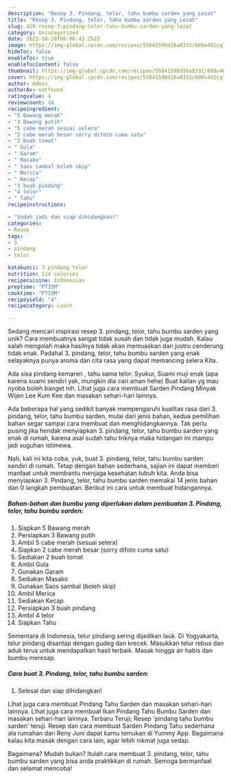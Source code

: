 ```yaml
---
description: "Resep 3. Pindang, telor, tahu bumbu sarden yang Lezat"
title: "Resep 3. Pindang, telor, tahu bumbu sarden yang Lezat"
slug: 420-resep-3-pindang-telor-tahu-bumbu-sarden-yang-lezat
category: Uncategorized
date: 2022-10-28T06:08:43.252Z
image: https://img-global.cpcdn.com/recipes/55841598d16a8331/680x482cq70/3-pindang-telor-tahu-bumbu-sarden-foto-resep-utama.jpg
hideToc: false
enableToc: true
enableTocContent: false
thumbnail: https://img-global.cpcdn.com/recipes/55841598d16a8331/680x482cq70/3-pindang-telor-tahu-bumbu-sarden-foto-resep-utama.jpg
cover: https://img-global.cpcdn.com/recipes/55841598d16a8331/680x482cq70/3-pindang-telor-tahu-bumbu-sarden-foto-resep-utama.jpg
author: Admin
authorAv: notfound
ratingvalue: 4
reviewcount: 18
recipeingredient:
- "5 Bawang merah"
- "3 Bawang putih"
- "5 cabe merah sesuai selera"
- "2 cabe merah besar sorry difoto cuma satu"
- "2 buah tomat"
- " Gula"
- " Garam"
- " Masako"
- " Saos sambal boleh skip"
- " Merica"
- " Kecap"
- "3 buah pindang"
- "4 telor"
- " Tahu"
recipeinstructions:

- "Sudah jadi dan siap dihidangkan!"
categories:
- Resep
tags:
- 3
- pindang
- telor

katakunci: 3 pindang telor 
nutrition: 114 calories
recipecuisine: Indonesian
preptime: "PT35M"
cooktime: "PT33M"
recipeyield: "4"
recipecategory: Lunch

---
```





Sedang mencari inspirasi resep 3. pindang, telor, tahu bumbu sarden yang unik? Cara membuatnya sangat tidak susah dan tidak juga mudah. Kalau salah mengolah maka hasilnya tidak akan memuaskan dan justru cenderung tidak enak. Padahal 3. pindang, telor, tahu bumbu sarden yang enak selayaknya punya aroma dan cita rasa yang dapat memancing selera Kita.





Ada sisa pindang kemaren , tahu sama telor. Syukur, Suami muji enak (apa karena suami sendiri yak, mungkin dia cari aman hehe) Buat kalian yg mau nyoba boleh banget nih. Lihat juga cara membuat Sarden Pindang Minyak Wijen Lee Kum Kee dan masakan sehari-hari lainnya.

Ada beberapa hal yang sedikit banyak mempengaruhi kualitas rasa dari 3. pindang, telor, tahu bumbu sarden, mulai dari jenis bahan, kedua pemilihan bahan segar sampai cara membuat dan menghidangkannya. Tak perlu pusing jika hendak menyiapkan 3. pindang, telor, tahu bumbu sarden yang enak di rumah, karena asal sudah tahu triknya maka hidangan ini mampu jadi suguhan istimewa.






Nah, kali ini kita coba, yuk, buat 3. pindang, telor, tahu bumbu sarden sendiri di rumah. Tetap dengan bahan sederhana, sajian ini dapat memberi manfaat untuk membantu menjaga kesehatan tubuh kita. Anda bisa menyiapkan 3. Pindang, telor, tahu bumbu sarden memakai 14 jenis bahan dan 0 langkah pembuatan. Berikut ini cara untuk membuat hidangannya.

<!--inarticleads1-->

##### Bahan-bahan dan bumbu yang diperlukan dalam pembuatan 3. Pindang, telor, tahu bumbu sarden:

1. Siapkan 5 Bawang merah
1. Persiapkan 3 Bawang putih
1. Ambil 5 cabe merah (sesuai selera)
1. Siapkan 2 cabe merah besar (sorry difoto cuma satu)
1. Sediakan 2 buah tomat
1. Ambil  Gula
1. Gunakan  Garam
1. Sediakan  Masako
1. Gunakan  Saos sambal (boleh skip)
1. Ambil  Merica
1. Sediakan  Kecap
1. Persiapkan 3 buah pindang
1. Ambil 4 telor
1. Siapkan  Tahu


Sementara di Indonesia, telur pindang sering dijadikan lauk. Di Yogyakarta, telur pindang disantap dengan gudeg dan krecek. Masukkan telur rebus dan aduk terus untuk mendapatkan hasil terbaik. Masak hingga air habis dan bumbu meresap. 

<!--inarticleads2-->

##### Cara buat 3. Pindang, telor, tahu bumbu sarden:


1. Selesai dan siap dihidangkan!

Lihat juga cara membuat Pindang Tahu Sarden dan masakan sehari-hari lainnya. Lihat juga cara membuat Ikan Pindang Tahu Bumbu Sarden dan masakan sehari-hari lainnya. Terbaru Teruji; Resep &#39;pindang tahu bumbu sarden&#39; teruji. Resep dan cara membuat Sarden Pindang Tahu sederhana ala rumahan dari Reny Juni dapat kamu temukan di Yummy App. Bagaimana kalau kita masak dengan cara lain, agar lebih nikmat juga sedap. 

Bagaimana? Mudah bukan? Itulah cara membuat 3. pindang, telor, tahu bumbu sarden yang bisa anda praktikkan di rumah. Semoga bermanfaat dan selamat mencoba!
